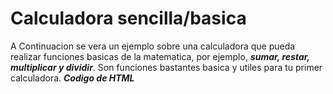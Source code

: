 # Calculadora sencilla/basica
A Continuacion se vera un ejemplo sobre una calculadora que pueda realizar funciones basicas de la matematica, por ejemplo, ***sumar, restar, multiplicar y dividir***. Son funciones bastantes basica y utiles para tu primer calculadora.
***Codigo de HTML***
```HTML5

```
